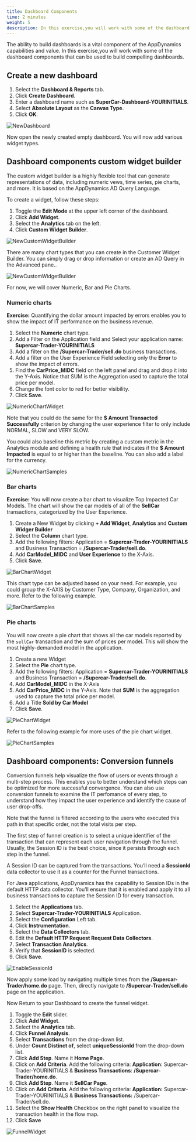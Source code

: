 ```yaml
---
title: Dashboard Components
time: 2 minutes
weight: 5
description: In this exercise,you will work with some of the dashboard components that can be used to build compelling dashboards.
---
```

The ability to build dashboards is a vital component of the AppDynamics capabilities and value. In this exercise,you will work with some of the dashboard components that can be used to build compelling dashboards.

## Create a new dashboard

1. Select the **Dashboard & Reports** tab.
2. Click **Create Dashboard**.
3. Enter a dashboard name such as **SuperCar-Dashboard-YOURINITIALS**.
4. Select **Absolute Layout** as the **Canvas Type**.
5. Click **OK**.

![NewDashboard](images/05-biq-create-dashboard.png)

Now open the newly created empty dashboard. You will now add various widget types.

## Dashboard components custom widget builder

The custom widget builder is a highly flexible tool that can generate representations of data, including numeric vews, time series, pie charts, and more. It is based on the AppDynamics AD Query Language.

To create a widget, follow these steps:

1. Toggle the **Edit Mode** at the upper left corner of the dashboard.
2. Click **Add Widget**.
3. Select the **Analytics** tab on the left.
4. Click **Custom Widget Builder**.

![NewCustomWidgetBuilder](images/05-biq-widget-builder.png)

There are many chart types that you can create in the Customer Widget Builder. You can simply drag or drop information or create an AD Query in the Advanced pane..

![NewCustomWidgetBuilder](images/05-biq-add-widget.png)

For now, we will cover Numeric, Bar and Pie Charts.

### Numeric charts

**Exercise:** Quantifying the dollar amount impacted by errors enables you to show the impact of IT performance on the business revenue.

1. Select the **Numeric** chart type.
2. Add a Filter on the Application field and Select your application name: **Supercar-Trader-YOURINITIALS**
3. Add a filter on the **/Supercar-Trader/sell.do** business transactions.
4. Add a filter on the User Experience Field selecting only the **Error** to show the impact of errors.
5. Find the **CarPrice_MIDC** field on the left panel and drag and drop it into the Y-Axis. Notice that SUM is the Aggregation used to capture the total price per model.
6. Change the font color to red for better visibility.
7. Click **Save**.

![NumericChartWidget](images/05-biq-lost-revenue.png)

Note that you could do the same for the **$ Amount Transacted Successfully** criterion by changing the user experience filter to only include NORMAL, SLOW and VERY SLOW.

You could also baseline this metric by creating a custom metric in the Analytics module and defining a health rule that indicates if the **$ Amount Impacted** is equal to or higher than the baseline. You can also add a label for the currency.

![NumericChartSamples](images/06-numeric-chart-widget-samples-09.png)

### Bar charts

**Exercise:** You will now create a bar chart to visualize Top Impacted Car Models. The chart will show the car models of all of the **SellCar** transactions, categorized by the User Experience.

1. Create a New Widget by clicking **+ Add Widget**, **Analytics** and **Custom Widger Builder**
2. Select the **Column** chart type.
3. Add the following filters: Application = **Supercar-Trader-YOURINITIALS** and Business Transaction = **/Supercar-Trader/sell.do**.
4. Add **CarModel\_MIDC** and **User Experience** to the X-Axis.
5. Click **Save**.

![BarChartWidget](images/05-biq-bar-chart.png)

This chart type can be adjusted based on your need. For example, you could group the X-AXIS by Customer Type, Company, Organization, and more. Refer to the following example.

![BarChartSamples](images/06-bar-chart-widget-samples-05.png)

### Pie charts

You will now create a pie chart that shows all the car models reported by the `sellCar` transaction and the sum of prices per model. This will show the most highly-demanded model in the application.

1. Create a new Widget
2. Select the **Pie** chart type.
3. Add the following filters: Application = **Supercar-Trader-YOURINITIALS** and Business Transaction = **/Supercar-Trader/sell.do**.
4. Add **CarModel\_MIDC** in the X-Axis
5. Add **CarPrice\_MIDC** in the Y-Axis. Note that **SUM** is the aggregation used to capture the total price per model.
6. Add a Title **Sold by Car Model**
7. Click **Save**.

![PieChartWidget](images/05-biq-pie-chart.png)

Refer to the following example for more uses of the pie chart widget.

![PieChartSamples](images/06-pie-chart-widget-samples-07.png)

## Dashboard components: Conversion funnels

Conversion funnels help visualize the flow of users or events through a multi-step process. This enables you to better understand which steps can be optimized for more successful convergence. You can also use conversion funnels to examine the IT perfomance of every step, to understand how they impact the user experience and identify the cause of user drop-offs.

Note that the funnel is filtered according to the users who executed this path in that specific order, not the total visits per step.

The first step of funnel creation is to select a unique identifier of the transaction that can represent each user navigation through the funnel. Usually, the Session ID is the best choice, since it persists through each step in the funnel.

A Session ID can be captured from the transactions. You’ll need a **SessionId** data collector to use it as a counter for the Funnel transactions.

For Java applications, AppDynamics has the capability to Session IDs in the default HTTP data collector. You’ll ensure that it is enabled and apply it to all business transactions to capture the Session ID for every transaction.

1. Select the **Applications** tab.
2. Select **Supercar-Trader-YOURINITIALS** Application.
3. Select the **Configuration** Left tab.
4. Click **Instrumentation**.
5. Select the **Data Collectors** tab.
6. Edit the **Default HTTP Request Request Data Collectors**.
7. Select **Transaction Analytics**.
8. Verify that **SessionID** is selected.
9. Click **Save**.

![EnableSessionId](images/05-biq-session-id.png)

Now apply some load by navigating multiple times from the **/Supercar-Trader/home.do** page. Then, directly navigate to **/Supercar-Trader/sell.do** page on the application.

Now Return to your Dashboard to create the funnel widget.  

1. Toggle the **Edit** slider.
2. Click **Add Widget**.
3. Select the **Analytics** tab.
4. Click **Funnel Analysis**.
5. Select **Transactions** from the drop-down list.
6. Under **Count Distinct of**, select **uniqueSessionId** from the drop-down list.
7. Click **Add Step**. Name it **Home Page**.
8. Click on **Add Criteria**. Add the following criteria: **Application**: Supercar-Trader-YOURINITIALS & **Business Transactions**: **/Supercar-Trader/home.do**.
9. Click **Add Step**. Name it **SellCar Page**.
10. Click on **Add Criteria**. Add the following criteria: **Application:** Supercar-Trader-YOURINITIALS &  **Business Transactions:** /Supercar-Trader/sell.do.
11. Select the **Show Health** Checkbox on the right panel to visualize the transaction health in the flow map.
12. Click **Save**

![FunnelWidget](images/05-biq-funnel-chart.png)
